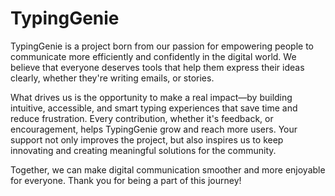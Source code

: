 # TypingGenie

TypingGenie is a project born from our passion for empowering people to communicate more efficiently and confidently in the digital world. We believe that everyone deserves tools that help them express their ideas clearly, whether they're writing emails, or stories.

What drives us is the opportunity to make a real impact—by building intuitive, accessible, and smart typing experiences that save time and reduce frustration. Every contribution, whether it's feedback, or encouragement, helps TypingGenie grow and reach more users. Your support not only improves the project, but also inspires us to keep innovating and creating meaningful solutions for the community.

Together, we can make digital communication smoother and more enjoyable for everyone. Thank you for being a part of this journey!
